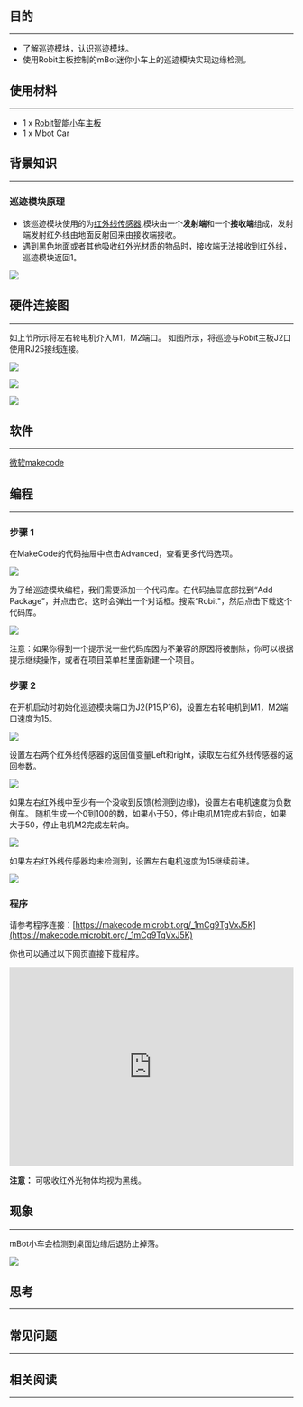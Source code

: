 
## 目的
---

- 了解巡迹模块，认识巡迹模块。
- 使用Robit主板控制的mBot迷你小车上的巡迹模块实现边缘检测。

## 使用材料
---

- 1 x [Robit智能小车主板](https://www.elecfreaks.com/estore/elecfreaks-robit-diy-mini-smart-cars-robot-development-platform-chassis-for-micro-bit-compatible-with-mbot.html)
- 1 x Mbot Car

## 背景知识
---
### 巡迹模块原理

- 该巡迹模块使用的为[红外线传感器](https://baike.baidu.com/item/%E7%BA%A2%E5%A4%96%E7%BA%BF%E4%BC%A0%E6%84%9F%E5%99%A8/9007351?fr=aladdin),模块由一个**发射端**和一个**接收端**组成，发射端发射红外线由地面反射回来由接收端接收。
- 遇到黑色地面或者其他吸收红外光材质的物品时，接收端无法接收到红外线，巡迹模块返回1。

![](https://i.imgur.com/8UN8B88.jpg)

## 硬件连接图
---
如上节所示将左右轮电机介入M1，M2端口。
如图所示，将巡迹与Robit主板J2口使用RJ25接线连接。

![](https://i.imgur.com/pQI1cnx.png)

![](https://i.imgur.com/buHExmA.jpg)

![](https://i.imgur.com/LCkSCvZ.jpg)

## 软件
---
[微软makecode](https://makecode.microbit.org/#)

## 编程
---
### 步骤 1
在MakeCode的代码抽屉中点击Advanced，查看更多代码选项。

![](https://i.imgur.com/LjMR5IU.png)

为了给巡迹模块编程，我们需要添加一个代码库。在代码抽屉底部找到“Add Package”，并点击它。这时会弹出一个对话框。搜索“Robit"，然后点击下载这个代码库。

![](https://i.imgur.com/ISZ6w26.png)

注意：如果你得到一个提示说一些代码库因为不兼容的原因将被删除，你可以根据提示继续操作，或者在项目菜单栏里面新建一个项目。

### 步骤 2
在开机启动时初始化巡迹模块端口为J2(P15,P16)，设置左右轮电机到M1，M2端口速度为15。

![](https://i.imgur.com/9yNapu4.png)

设置左右两个红外线传感器的返回值变量Left和right，读取左右红外线传感器的返回参数。

![](https://i.imgur.com/8Ez3dTm.png)

如果左右红外线中至少有一个没收到反馈(检测到边缘)，设置左右电机速度为负数倒车。
随机生成一个0到100的数，如果小于50，停止电机M1完成右转向，如果大于50，停止电机M2完成左转向。

![](https://i.imgur.com/gpsfDps.png)

如果左右红外线传感器均未检测到，设置左右电机速度为15继续前进。

![](https://i.imgur.com/OCspxD3.png)

### 程序
请参考程序连接：[https://makecode.microbit.org/_1mCg9TgVxJ5K](https://makecode.microbit.org/_1mCg9TgVxJ5K)

你也可以通过以下网页直接下载程序。

<div style="position:relative;height:0;padding-bottom:70%;overflow:hidden;"><iframe style="position:absolute;top:0;left:0;width:100%;height:100%;" src="https://makecode.microbit.org/#pub:_1mCg9TgVxJ5K" frameborder="0" sandbox="allow-popups allow-forms allow-scripts allow-same-origin"></iframe></div>  

**注意：** 可吸收红外光物体均视为黑线。

## 现象
---
mBot小车会检测到桌面边缘后退防止掉落。

![](https://i.imgur.com/u7fGgG1.gif)

## 思考
---

## 常见问题
---


## 相关阅读  
---

